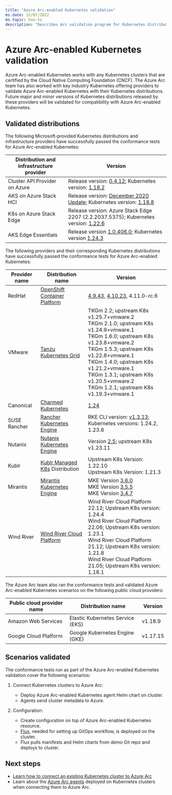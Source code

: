 ```yaml
---
title: "Azure Arc-enabled Kubernetes validation"
ms.date: 12/07/2022
ms.topic: how-to
description: "Describes Arc validation program for Kubernetes distributions"
---
```


# Azure Arc-enabled Kubernetes validation

Azure Arc-enabled Kubernetes works with any Kubernetes clusters that are certified by the Cloud Native Computing Foundation (CNCF). The Azure Arc team has also worked with key industry Kubernetes offering providers to validate Azure Arc-enabled Kubernetes with their Kubernetes distributions. Future major and minor versions of Kubernetes distributions released by these providers will be validated for compatibility with Azure Arc-enabled Kubernetes.

## Validated distributions

The following Microsoft-provided Kubernetes distributions and infrastructure providers have successfully passed the conformance tests for Azure Arc-enabled Kubernetes:

| Distribution and infrastructure provider | Version |
| ---------------------------------------- | ------- |
| Cluster API Provider on Azure            | Release version: [0.4.12](https://github.com/kubernetes-sigs/cluster-api-provider-azure/releases/tag/v0.4.12); Kubernetes version: [1.18.2](https://github.com/kubernetes/kubernetes/releases/tag/v1.18.2) |
| AKS on Azure Stack HCI                   | Release version: [December 2020 Update](https://github.com/Azure/aks-hci/releases/tag/AKS-HCI-2012); Kubernetes version: [1.18.8](https://github.com/kubernetes/kubernetes/releases/tag/v1.18.8) |
| K8s on Azure Stack Edge                  | Release version: Azure Stack Edge 2207 (2.2.2037.5375); Kubernetes version: [1.22.6](https://github.com/kubernetes/kubernetes/releases/tag/v1.22.6) |
| AKS Edge Essentials                  | Release version [1.0.406.0]( https://github.com/Azure/AKS-Edge/releases/tag/1.0.406.0); Kubernetes version [1.24.3](https://github.com/kubernetes/kubernetes/releases/tag/v1.24.3) |

The following providers and their corresponding Kubernetes distributions have successfully passed the conformance tests for Azure Arc-enabled Kubernetes:

| Provider name | Distribution name | Version |
| ------------ | ----------------- | ------- |
| RedHat       | [OpenShift Container Platform](https://www.openshift.com/products/container-platform) | [4.9.43](https://docs.openshift.com/container-platform/4.9/release_notes/ocp-4-9-release-notes.html), [4.10.23](https://docs.openshift.com/container-platform/4.10/release_notes/ocp-4-10-release-notes.html), 4.11.0-rc.6 |
| VMware       | [Tanzu Kubernetes Grid](https://tanzu.vmware.com/kubernetes-grid) | TKGm 2.2; upstream K8s v1.25.7+vmware.2 <br> TKGm 2.1.0; upstream K8s v1.24.9+vmware.1 <br> TKGm 1.6.0; upstream K8s v1.23.8+vmware.2 <br>TKGm 1.5.3; upstream K8s v1.22.8+vmware.1 <br>TKGm 1.4.0; upstream K8s v1.21.2+vmware.1 <br>TKGm 1.3.1; upstream K8s v1.20.5+vmware.2 <br>TKGm 1.2.1; upstream K8s v1.19.3+vmware.1 |
| Canonical    | [Charmed Kubernetes](https://ubuntu.com/kubernetes) | [1.24](https://ubuntu.com/kubernetes/docs/1.24/components) |
| SUSE Rancher      | [Rancher Kubernetes Engine](https://rancher.com/products/rke/) | RKE CLI version: [v1.3.13](https://github.com/rancher/rke/releases/tag/v1.3.13); Kubernetes versions: 1.24.2, 1.23.8  |
| Nutanix      | [Nutanix Kubernetes Engine](https://www.nutanix.com/products/kubernetes-engine)    | Version [2.5](https://portal.nutanix.com/page/documents/details?targetId=Nutanix-Kubernetes-Engine-v2_5:Nutanix-Kubernetes-Engine-v2_5); upstream K8s v1.23.11 |
| Kublr	| [Kublr Managed K8s](https://kublr.com/managed-kubernetes/) Distribution | Upstream K8s Version: 1.22.10 <br> Upstream K8s Version: 1.21.3 |
| Mirantis | [Mirantis Kubernetes Engine](https://www.mirantis.com/software/mirantis-kubernetes-engine/) | MKE Version [3.6.0](https://docs.mirantis.com/mke/3.6/release-notes/3-6-0.html) <br> MKE Version [3.5.5](https://docs.mirantis.com/mke/3.5/release-notes/3-5-5.html) <br> MKE Version [3.4.7](https://docs.mirantis.com/mke/3.4/release-notes/3-4-7.html) |
| Wind River | [Wind River Cloud Platform](https://www.windriver.com/studio/operator/cloud-platform) | Wind River Cloud Platform 22.12; Upstream K8s version: 1.24.4 <br>Wind River Cloud Platform 22.06; Upstream K8s version: 1.23.1 <br>Wind River Cloud Platform 21.12; Upstream K8s version: 1.21.8 <br>Wind River Cloud Platform 21.05; Upstream K8s version: 1.18.1 |

The Azure Arc team also ran the conformance tests and validated Azure Arc-enabled Kubernetes scenarios on the following public cloud providers:

| Public cloud provider name | Distribution name | Version |
| -------------------------- | ----------------- | ------- |
| Amazon Web Services        | Elastic Kubernetes Service (EKS) | v1.18.9  |
| Google Cloud Platform      | Google Kubernetes Engine (GKE) | v1.17.15 |

## Scenarios validated

The conformance tests run as part of the Azure Arc-enabled Kubernetes validation cover the following scenarios:

1. Connect Kubernetes clusters to Azure Arc:
    * Deploy Azure Arc-enabled Kubernetes agent Helm chart on cluster.
    * Agents send cluster metadata to Azure.

2. Configuration:
    * Create configuration on top of Azure Arc-enabled Kubernetes resource.
    * [Flux](https://docs.fluxcd.io/), needed for setting up GitOps workflow, is deployed on the cluster.
    * Flux pulls manifests and Helm charts from demo Git repo and deploys to cluster.

## Next steps

* [Learn how to connect an existing Kubernetes cluster to Azure Arc](./quickstart-connect-cluster.md)
* Learn about the [Azure Arc agents](conceptual-agent-overview.md) deployed on Kubernetes clusters when connecting them to Azure Arc.
